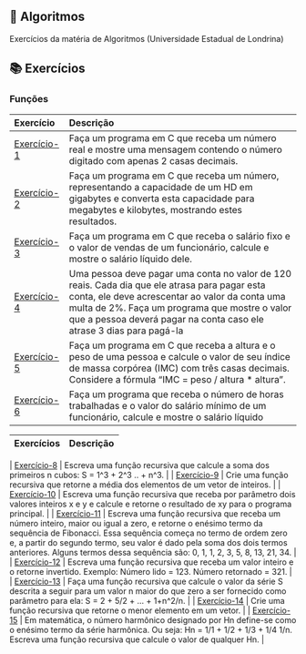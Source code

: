 ## :ledger: Algoritmos

Exercícios da matéria de Algoritmos (Universidade Estadual de Londrina)

## :books: Exercícios

### Funções

| Exercício    | Descrição                           |
| :--------------  | :--------------------------------- |
| [Exercício-1](https://github.com/MatheusPrudente/Algoritmos-C/blob/main/Estrutura%20Sequencial/avaliacao/Exercicio-1.c)  | Faça um programa em C que receba um número real e mostre uma mensagem contendo o número digitado com apenas 2 casas decimais. |
| [Exercício-2](https://github.com/MatheusPrudente/Algoritmos-C/blob/main/Estrutura%20Sequencial/avaliacao/Exercicio-2.c)  | Faça um programa em C que receba um número, representando a capacidade de um HD em gigabytes e converta esta capacidade para megabytes e kilobytes, mostrando estes resultados. |
| [Exercício-3](https://github.com/MatheusPrudente/Algoritmos-C/blob/main/Estrutura%20Sequencial/avaliacao/Exercicio-3.c)  | Faça um programa em C que receba o salário fixo e o valor de vendas de um funcionário, calcule e mostre o salário líquido dele. |
| [Exercício-4](https://github.com/MatheusPrudente/Algoritmos-C/blob/main/Estrutura%20Sequencial/avaliacao/Exercicio-4.c)  | Uma pessoa deve pagar uma conta no valor de 120 reais. Cada dia que ele atrasa para pagar esta conta, ele deve acrescentar ao valor da conta uma multa de 2%. Faça um programa que mostre o valor que a pessoa deverá pagar na conta caso ele atrase 3 dias para pagá-la |
| [Exercício-5](https://github.com/MatheusPrudente/Algoritmos-C/blob/main/Estrutura%20Sequencial/avaliacao/Exercicio-5.c)  | Faça um programa em C que receba a altura e o peso de uma pessoa e calcule o valor de seu índice de massa corpórea (IMC) com  três casas decimais. Considere a fórmula “IMC = peso / altura * altura”. |
| [Exercício-6](https://github.com/MatheusPrudente/Algoritmos-C/blob/main/Estrutura%20Sequencial/avaliacao/Exercicio-6.c)  | Faça um programa que receba o número de horas trabalhadas e o valor do salário mínimo de um funcionário, calcule e mostre o salário líquido |

| Exercícios    | Descrição                           |
| :--------------  | :--------------------------------- |

| [Exercício-8](https://github.com/BeatrizPassoni/Algoritmos/blob/main/Fun%C3%A7%C3%B5es/Exerc%C3%ADcio8)  | Escreva uma função recursiva que calcule a soma dos primeiros n cubos: S = 1^3 + 2^3 .. + n^3. |
| [Exercício-9](https://github.com/BeatrizPassoni/Algoritmos/blob/main/Fun%C3%A7%C3%B5es/Exerc%C3%ADcio9)  | Crie uma função recursiva que retorne a média dos elementos de um vetor de inteiros. |
| [Exercício-10](https://github.com/BeatrizPassoni/Algoritmos/blob/main/Fun%C3%A7%C3%B5es/Exerc%C3%ADcio10)  | Escreva uma função recursiva que receba por parâmetro dois valores inteiros x e y e calcule e retorne o resultado de xy para o programa principal. |
| [Exercício-11](https://github.com/BeatrizPassoni/Algoritmos/blob/main/Fun%C3%A7%C3%B5es/Exerc%C3%ADcio11)  | Escreva uma função recursiva que receba um número inteiro, maior ou igual a zero, e retorne o enésimo termo da sequência de Fibonacci. Essa sequência começa no termo de ordem zero e, a partir do segundo termo, seu valor é dado pela soma dos dois termos anteriores. Alguns termos dessa sequência são: 0, 1, 1, 2, 3, 5, 8, 13, 21, 34. |
| [Exercício-12](https://github.com/BeatrizPassoni/Algoritmos/blob/main/Fun%C3%A7%C3%B5es/Exerc%C3%ADcio12)  | Escreva uma função recursiva que receba um valor inteiro e o retorne invertido. Exemplo: Número lido = 123. Número retornado = 321. |
| [Exercício-13](https://github.com/BeatrizPassoni/Algoritmos/blob/main/Fun%C3%A7%C3%B5es/Exerc%C3%ADcio13)  | Faça uma função recursiva que calcule o valor da série S descrita a seguir para um valor n maior do que zero a ser fornecido como parâmetro para ela: S = 2 + 5/2 + ... + 1+n^2/n. |
| [Exercício-14](https://github.com/BeatrizPassoni/Algoritmos/blob/main/Fun%C3%A7%C3%B5es/Exerc%C3%ADcio14)  | Crie uma função recursiva que retorne o menor elemento em um vetor. |
| [Exercício-15](https://github.com/BeatrizPassoni/Algoritmos/blob/main/Fun%C3%A7%C3%B5es/Exerc%C3%ADcio15)  | Em matemática, o número harmônico designado por Hn define-se como o enésimo termo da série harmônica. Ou seja: Hn = 1/1 + 1/2 + 1/3 + 1/4 1/n. Escreva uma função recursiva que calcule o valor de qualquer Hn. |


